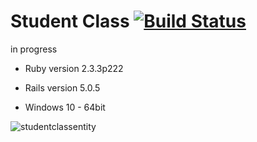 # Student Class [![Build Status](https://travis-ci.org/tmoolmuang/student.svg?branch=master)](https://travis-ci.org/tmoolmuang/student)

in progress

* Ruby version 2.3.3p222

* Rails version 5.0.5

* Windows 10 - 64bit

![studentclassentity](https://user-images.githubusercontent.com/24881495/29546569-10a7d36e-86aa-11e7-98be-73694323c9c3.jpg)
